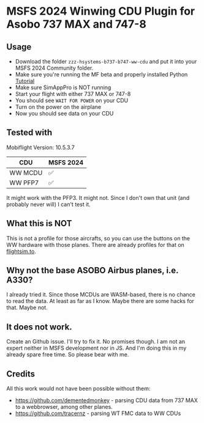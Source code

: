 # MSFS 2024 Winwing CDU Plugin for Asobo 737 MAX and 747-8

## Usage
* Download the folder ```zzz-hsystems-b737-b747-ww-cdu``` and put it into your MSFS 2024 Community folder.
* Make sure you're running the MF beta and properly installed Python [Tutorial](https://docs.mobiflight.com/guides/installing-python/)
* Make sure SimAppPro is NOT running
* Start your flight with either 737 MAX or 747-8
* You should see ```WAIT FOR POWER``` on your CDU
* Turn on the power on the airplane
* Now you should see data on your CDU

## Tested with

Mobiflight Version: 10.5.3.7

| CDU | MSFS 2024 |
| -------- | ------- |
| WW MCDU  | :white_check_mark: |
| WW PFP7 | :white_check_mark: |

It might work with the PFP3. It might not. Since I don't own that unit (and probably never will) I can't test it.

## What this is NOT
This is not a profile for those aircrafts, so you can use the buttons on the WW hardware with those planes. There are already profiles for that on [flightsim.to](https://flightsim.to/).

## Why not the base ASOBO Airbus planes, i.e. A330?
I already tried it. Since those MCDUs are WASM-based, there is no chance to read the data. At least as far as I know. Maybe there are some hacks for that. Maybe not.

## It does not work.
Create an Github issue. I'll try to fix it. No promises though. I am not an expert neither in MSFS development nor in JS. And I'm doing this in my already spare free time. So please bear with me.

## Credits
All this work would not have been possible without them:
* https://github.com/dementedmonkey - parsing CDU data from 737 MAX to a webbrowser, among other planes.
* https://github.com/tracernz - parsing WT FMC data to WW CDUs

